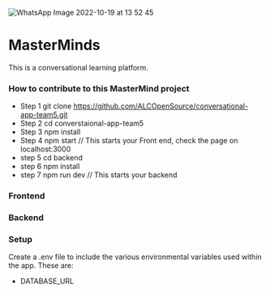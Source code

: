 ![WhatsApp Image 2022-10-19 at 13 52 45](https://user-images.githubusercontent.com/20986115/199785166-1d9e3367-da7f-40b2-8d36-e2bc0f3bc735.jpg)
# MasterMinds
This is a conversational learning platform.

### How to contribute to this MasterMind project
- Step 1    git clone https://github.com/ALCOpenSource/conversational-app-team5.git
- Step 2    cd converstaional-app-team5 
- Step 3    npm install 
- Step 4    npm start  // This starts your Front end, check the page on localhost:3000
- step 5    cd backend 
- step 6    npm install 
- step 7    npm run dev // This starts your backend 
### Frontend

### Backend

### Setup
Create a .env file to include the various environmental variables used within the app. These are:

- DATABASE_URL

